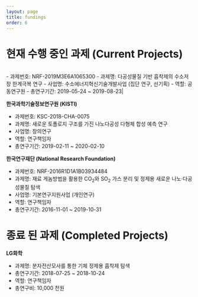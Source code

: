 ```yaml
---
layout: page
title: fundings
order: 6
---
```


# 현재 수행 중인 과제 (Current Projects)
<figure style="width: 250px" class="align-left">
<img src="../images/NRF-korea.png" alt="" />
</figure>
- 과제번호: NRF-2019M3E6A1065300
- 과제명: 다공성물질 기반 흡착제의 수소저장 한계극복 연구
- 사업명: 수소에너지혁신기술개발사업 (집단 연구, 선기획)
- 역할: 공동연구원
- 총연구기간: 2019-05-24 ~ 2019-08-23|

<b>한국과학기술정보연구원 (KISTI)</b>
- 과제번호: KSC-2018-CHA-0075
- 과제명: 새로운 토폴로지 구조를 가진 나노다공성 다형체 합성 예측 연구
- 사업명: 창의연구
- 역할: 연구책임자
- 총연구기간: 2019-02-11 ~ 2020-02-10

<b>한국연구재단 (National Research Foundation)</b>
- 과제번호: NRF-2016R1D1A1B03934484
- 과제명: 재료 게놈방법을 활용한 CO<sub>2</sub>와 SO<sub>2</sub> 가스 분리 및 정제용 새로운 나노·다공성물질 탐색
- 사업명: 기본연구지원사업 (개인연구)
- 역할: 연구책임자
- 총연구기간: 2016-11-01 ~ 2019-10-31

# 종료 된 과제 (Completed Projects)
<b>LG화학</b>
- 과제명: 분자전산모사를 통한 기체 정제용 흡착제 탐색
- 총연구기간: 2018-07-25 ~ 2018-10-24
- 역할: 연구책임자
- 총연구비: 10,000 천원
